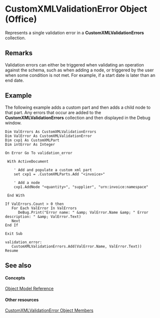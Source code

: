 
# CustomXMLValidationError Object (Office)

Represents a single validation error in a  **CustomXMLValidationErrors** collection.


## Remarks

Validation errors can either be triggered when validating an operation against the schema, such as when adding a node, or triggered by the user when some condition is not met. For example, if a start date is later than an end date. 


## Example

The following example adds a custom part and then adds a child node to that part. Any errors that occur are added to the  **CustomXMLValidationErrors** collection and then displayed in the Debug window.


```
Dim ValErrors As CustomXMLValidationErrors 
Dim ValError As CustomXMLValidationError 
Dim cxp1 As CustomXMLPart 
Dim intError As Integer 
 
On Error Go To validation_error 
 
 With ActiveDocument 
 
    ' Add and populate a custom xml part 
    set cxp1 = .CustomXMLParts.Add "<invoice>" 
 
    ' Add a node 
    cxp1.AddNode "<quantity>", "supplier", "urn:invoice:namespace" 
 
 End With 
 
If ValErrors.Count > 0 then 
   For Each ValError In ValErrors 
      DeBug.Print("Error name: " &amp; ValError.Name &amp; " Error description: " &amp; ValError.Text)  
   Next 
End If 
 
Exit Sub 
 
validation_error: 
   CustomXMLValidationErrors.Add(ValError.Name, ValError.Text)) 
Resume
```


## See also


#### Concepts


[Object Model Reference](499c789a-aba2-0fad-649a-0ea964cd3b5e.md)
#### Other resources


[CustomXMLValidationError Object Members](b84777a9-ffea-f6e2-022e-aaeabfac49e0.md)
